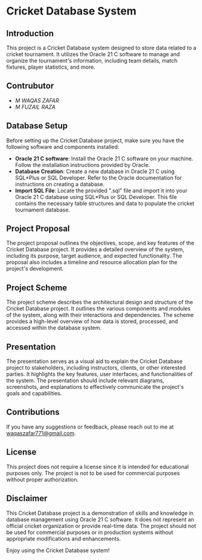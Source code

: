 # Cricket Database System

## Introduction
This project is a Cricket Database system designed to store data related to a cricket tournament. It utilizes the Oracle 21 C software to manage and organize the tournament's information, including team details, match fixtures, player statistics, and more.

## Contrubutor
- *M WAQAS ZAFAR*
- *M FUZAIL RAZA*

## Database Setup
Before setting up the Cricket Database project, make sure you have the following software and components installed:

- **Oracle 21 C software**: Install the Oracle 21 C software on your machine. Follow the installation instructions provided by Oracle.
- **Database Creation**: Create a new database in Oracle 21 C using SQL*Plus or SQL Developer. Refer to the Oracle documentation for instructions on creating a database.
- **Import SQL File**: Locate the provided ".sql" file and import it into your Oracle 21 C database using SQL*Plus or SQL Developer. This file contains the necessary table structures and data to populate the cricket tournament database.

## Project Proposal
The project proposal outlines the objectives, scope, and key features of the Cricket Database project. It provides a detailed overview of the system, including its purpose, target audience, and expected functionality. The proposal also includes a timeline and resource allocation plan for the project's development.

## Project Scheme
The project scheme describes the architectural design and structure of the Cricket Database project. It outlines the various components and modules of the system, along with their interactions and dependencies. The scheme provides a high-level overview of how data is stored, processed, and accessed within the database system.

## Presentation
The presentation serves as a visual aid to explain the Cricket Database project to stakeholders, including instructors, clients, or other interested parties. It highlights the key features, user interfaces, and functionalities of the system. The presentation should include relevant diagrams, screenshots, and explanations to effectively communicate the project's goals and capabilities.

## Contributions
 If you have any suggestions or feedback, please reach out to me at waqaszafar771@gmail.com.

## License
This project does not require a license since it is intended for educational purposes only. The project is not to be used for commercial purposes without proper authorization.

## Disclaimer
This Cricket Database project is a demonstration of skills and knowledge in database management using Oracle 21 C software. It does not represent an official cricket organization or provide real-time data. The project should not be used for commercial purposes or in production systems without appropriate modifications and enhancements.

Enjoy using the Cricket Database system!
